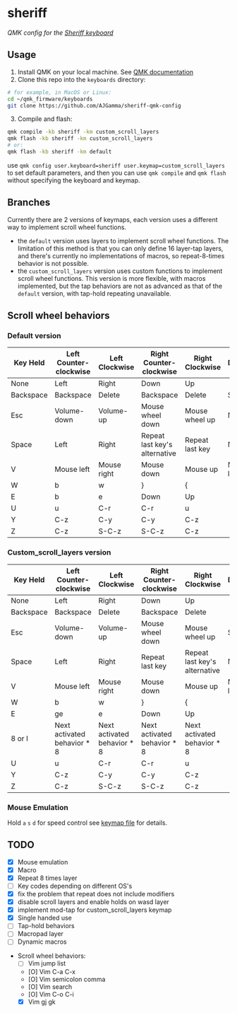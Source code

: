 # sheriff

*QMK config for the [Sheriff keyboard](https://github.com/AJGamma/sheriff-keyboard)*

<!-- See the [build environment setup](https://docs.qmk.fm/#/getting_started_build_tools) and the [make instructions](https://docs.qmk.fm/#/getting_started_make_guide) for more information. Brand new to QMK? Start with our [Complete Newbs Guide](https://docs.qmk.fm/#/newbs). -->


## Usage
1. Install QMK on your local machine. See [QMK documentation](https://docs.qmk.fm/newbs_getting_started)
2. Clone this repo into the `keyboards` directory:
```bash
# for example, in MacOS or Linux:
cd ~/qmk_firmware/keyboards
git clone https://github.com/AJGamma/sheriff-qmk-config
```
3. Compile and flash:
```bash
qmk compile -kb sheriff -km custom_scroll_layers
qmk flash -kb sheriff -km custom_scroll_layers
# or:
qmk flash -kb sheriff -km default
```
use `qmk config user.keyboard=sheriff user.keymap=custom_scroll_layers` to set default parameters, and then you can use `qmk compile` and `qmk flash` without specifying the keyboard and keymap.


## Branches
Currently there are 2 versions of keymaps, each version uses a different way to implement scroll wheel functions.

- the `default` version uses layers to implement scroll wheel functions. The limitation of this method is that you can only define 16 layer-tap layers, and there's currently no implementations of macros, so repeat-8-times behavior is not possible. 
- the `custom_scroll_layers` version uses custom functions to implement scroll wheel functions. This version is more flexible, with macros implemented, but the tap behaviors are not as advanced as that of the `default` version, with tap-hold repeating unavailable.

## Scroll wheel behaviors

### Default version

| Key Held  | Left Counter-clockwise | Left Clockwise | Right Counter-clockwise       | Right Clockwise | Description |
|-----------|------------------------|----------------|-------------------------------|-----------------|-------------|
| None      | Left                   | Right          | Down                          | Up              |             |
| Backspace | Backspace              | Delete         | Backspace                     | Delete          | Sym layer   |
| Esc       | Volume-down            | Volume-up      | Mouse wheel down              | Mouse wheel up  | Nav layer   |
| Space     | Left                   | Right          | Repeat last key's alternative | Repeat last key | Num layer   |
| V         | Mouse left             | Mouse right    | Mouse down                    | Mouse up        | Mouse layer |
| W         | b                      | w              | }                             | {               |             |
| E         | b                      | e              | Down                          | Up              |             |
| U         | u                      | C-r            | C-r                           | u               |             |
| Y         | C-z                    | C-y            | C-y                           | C-z             |             |
| Z         | C-z                    | S-C-z          | S-C-z                         | C-z             |             |

### Custom_scroll_layers version

| Key Held  | Left Counter-clockwise      | Left Clockwise              | Right Counter-clockwise     | Right Clockwise               | Description |
|-----------|-----------------------------|-----------------------------|-----------------------------|-------------------------------|-------------|
| None      | Left                        | Right                       | Down                        | Up                            |             |
| Backspace | Backspace                   | Delete                      | Backspace                   | Delete                        |             |
| Esc       | Volume-down                 | Volume-up                   | Mouse wheel down            | Mouse wheel up                | Sym layer   |
| Space     | Left                        | Right                       | Repeat last key             | Repeat last key's alternative | Nav layer   |
| V         | Mouse left                  | Mouse right                 | Mouse down                  | Mouse up                      | Mouse layer |
| W         | b                           | w                           | }                           | {                             |             |
| E         | ge                          | e                           | Down                        | Up                            |             |
| 8 or I    | Next activated behavior * 8 | Next activated behavior * 8 | Next activated behavior * 8 | Next activated behavior * 8   |             |
| U         | u                           | C-r                         | C-r                         | u                             |             |
| Y         | C-z                         | C-y                         | C-y                         | C-z                           |             |
| Z         | C-z                         | S-C-z                       | S-C-z                       | C-z                           |             |

### Mouse Emulation
Hold `a` `s` `d` for speed control see [keymap file](keymaps/custom_scroll_layers/keymap.c) for details.


## TODO
- [X] Mouse emulation
- [X] Macro
- [X] Repeat 8 times layer
- [ ] Key codes depending on different OS's
- [X] fix the problem that repeat does not include modifiers
- [X] disable scroll layers and enable holds on wasd layer
- [X] implement mod-tap for custom_scroll_layers keymap
- [X] Single handed use
- [ ] Tap-hold behaviors
- [ ] Macropad layer
- [ ] Dynamic macros
- Scroll wheel behaviors:
    - [ ] Vim jump list
    - [O] Vim C-a C-x
    - [O] Vim semicolon comma
    - [O] Vim search
    - [O] Vim C-o C-i
    - [X] Vim gj gk
